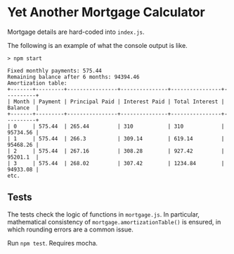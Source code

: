 # Yet Another Mortgage Calculator

Mortgage details are hard-coded into `index.js`.

The following is an example of what the console output is like.

```
> npm start

Fixed monthly payments: 575.44
Remaining balance after 6 months: 94394.46
Amortization table:
+-------+---------+----------------+---------------+----------------+----------+
| Month | Payment | Principal Paid | Interest Paid | Total Interest | Balance  |
+-------+---------+----------------+---------------+----------------+----------+
| 0     | 575.44  | 265.44         | 310           | 310            | 95734.56 |
| 1     | 575.44  | 266.3          | 309.14        | 619.14         | 95468.26 |
| 2     | 575.44  | 267.16         | 308.28        | 927.42         | 95201.1  |
| 3     | 575.44  | 268.02         | 307.42        | 1234.84        | 94933.08 |
etc.
```

## Tests

The tests check the logic of functions in `mortgage.js`. In particular, mathematical consistency of `mortgage.amortizationTable()` is ensured, in which rounding errors are a common issue.

Run `npm test`. Requires mocha.
